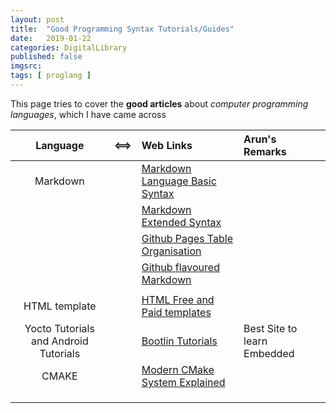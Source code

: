 ```yaml
---
layout: post
title:  "Good Programming Syntax Tutorials/Guides"
date:   2019-01-22
categories: DigitalLibrary
published: false
imgsrc: 
tags: [ proglang ]
---
```

This page tries to cover the **good articles**  about *computer programming languages*, which I have came across

| Language  | <==>  |   Web Links  | Arun's Remarks |
| :-------: | :---: | :----------- | :---------    |
| Markdown | |[ Markdown Language Basic Syntax ](https://www.markdownguide.org/basic-syntax/) |  |
|          | |[Markdown Extended Syntax ](https://www.markdownguide.org/extended-syntax/#escaping-pipe-characters-in-tables/) | |
|          | |[Github Pages Table Organisation](https://docs.github.com/en/github/writing-on-github/working-with-advanced-formatting/organizing-information-with-tables/)| |
|          | |[Github flavoured Markdown](https://github.github.com/gfm/) | |
|  | |  |
| HTML template        | | [ HTML Free and Paid templates](https://htmlcodex.com/) | |
| Yocto Tutorials and Android Tutorials | | [Bootlin Tutorials](https://github.com/bootlin/training-materials/tree/master/slides)  | Best Site to learn Embedded |
|CMAKE| | [ Modern CMake System Explained ](https://cliutils.gitlab.io/modern-cmake/)| |
|  | |  | |
|  | |  | |
|  | |  | |
